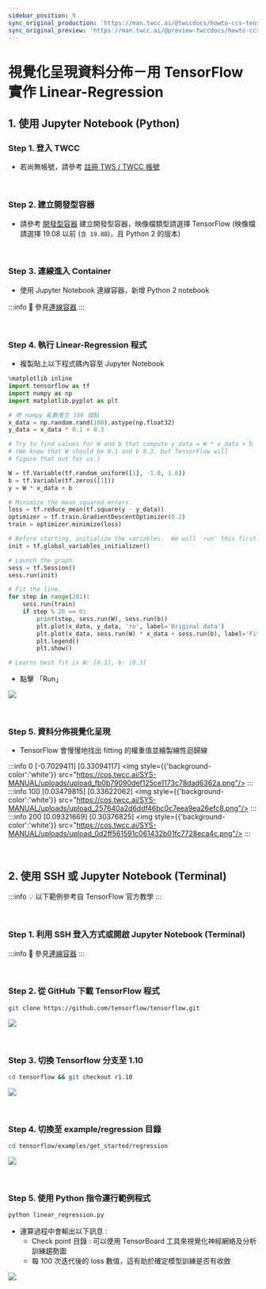 ```yaml
---
sidebar_position: 9
sync_original_production: 'https://man.twcc.ai/@twccdocs/howto-ccs-tensorflow-visualize-data-distribution-zh' 
sync_original_preview: 'https://man.twcc.ai/@preview-twccdocs/howto-ccs-tensorflow-visualize-data-distribution-zh' 
---
```


# 視覺化呈現資料分佈－用 TensorFlow 實作 Linear-Regression

## 1. 使用 Jupyter Notebook (Python)

### Step 1. 登入 TWCC

- 若尚無帳號，請參考 [註冊 TWS / TWCC 帳號](/docs/member/user-guides/member-key-quota/sign-up-for-twcc.md)

<br/>

### Step 2. 建立開發型容器

- 請參考 [開發型容器](../user-guides/create-connect/create-container.md) 建立開發型容器，映像檔類型請選擇 TensorFlow (映像檔請選擇 19.08 以前 (`含 19.08`)，且 Python 2 的版本)

<br/>


### Step 3. 連線進入 Container

- 使用 Jupyter Notebook 連線容器，新增 Python 2 notebook

:::info 
:book: 參見[<ins>連線容器</ins>](../user-guides/create-connect/connect-container.md#jupyter-notebook)
:::

<br/>


### Step 4. 執行 Linear-Regression 程式

- 複製貼上以下程式碼內容至 Jupyter Notebook

```python
%matplotlib inline
import tensorflow as tf
import numpy as np
import matplotlib.pyplot as plt

# 用 numpy 亂數產生 100 個點
x_data = np.random.rand(100).astype(np.float32)
y_data = x_data * 0.1 + 0.3

# Try to find values for W and b that compute y_data = W * x_data + b
# (We know that W should be 0.1 and b 0.3, but TensorFlow will
# figure that out for us.)

W = tf.Variable(tf.random_uniform([1], -1.0, 1.0))
b = tf.Variable(tf.zeros([1]))
y = W * x_data + b

# Minimize the mean squared errors.
loss = tf.reduce_mean(tf.square(y - y_data))
optimizer = tf.train.GradientDescentOptimizer(0.2)
train = optimizer.minimize(loss)

# Before starting, initialize the variables.  We will 'run' this first.
init = tf.global_variables_initializer()

# Launch the graph.
sess = tf.Session()
sess.run(init)

# Fit the line.
for step in range(201):
    sess.run(train)
    if step % 20 == 0:
        print(step, sess.run(W), sess.run(b))
        plt.plot(x_data, y_data, 'ro', label='Original data')
        plt.plot(x_data, sess.run(W) * x_data + sess.run(b), label='Fitted line')
        plt.legend()
        plt.show()

# Learns best fit is W: [0.1], b: [0.3]
```

- 點擊 「Run」

![](https://cos.twcc.ai/SYS-MANUAL/uploads/upload_50e380fb051e664273ddc4a0def4346f.png)

<br/>


### Step 5. 資料分佈視覺化呈現

- TensorFlow 會慢慢地找出 fitting 的權重值並繪製線性迴歸線

:::info 0 [-0.7029411] [0.33094117]
<img style={{'background-color':'white'}} src="https://cos.twcc.ai/SYS-MANUAL/uploads/upload_fb0b79090def125ce1173c78dad6362a.png"/>
:::
:::info 100 [0.03479815] [0.33622062]
<img style={{'background-color':'white'}} src="https://cos.twcc.ai/SYS-MANUAL/uploads/upload_257640a2d6ddf46bc0c7eea9ea26efc8.png"/>
:::
:::info 200 [0.09321669] [0.30376825]
<img style={{'background-color':'white'}} src="https://cos.twcc.ai/SYS-MANUAL/uploads/upload_0d2ff561591c061432b01fc7728eca4c.png"/>
:::

<br/>

## 2. 使用 SSH 或 Jupyter Notebook (Terminal)

:::info
:bulb: 以下範例參考自 TensorFlow 官方教學
:::

<br/>

### Step 1. 利用 SSH 登入方式或開啟 Jupyter Notebook (Terminal)

:::info
:book: 參見[<ins>連線容器</ins>](../user-guides/create-connect/connect-container.md#連線容器-1)
:::

<br/>

### Step 2. 從 GitHub 下載 TensorFlow 程式

```bash
git clone https://github.com/tensorflow/tensorflow.git
```

![](https://cos.twcc.ai/SYS-MANUAL/uploads/upload_94baa375f655c1c8a10cecd3ca0c0d4b.png)

<br/>


### Step 3. 切換 Tensorflow 分支至 1.10

```bash
cd tensorflow && git checkout r1.10
```
![](https://cos.twcc.ai/SYS-MANUAL/uploads/upload_6b54848bfd66229b4d336c2a804a4584.png)

<br/>


### Step 4. 切換至 example/regression 目錄

```bash
cd tensorflow/examples/get_started/regression
```

![](https://cos.twcc.ai/SYS-MANUAL/uploads/upload_5a7ccd02f252fa2873aa6b5ad6c7f3f3.png)

<br/>


### Step 5. 使用 Python 指令運行範例程式

```bash
python linear_regression.py
```

- 運算過程中會輸出以下訊息 :
    - Check point 目錄 : 可以使用 TensorBoard 工具來視覺化神經網絡及分析訓練趨勢圖
    - 每 100 次迭代後的 loss 數值，這有助於確定模型訓練是否有收斂

![](https://cos.twcc.ai/SYS-MANUAL/uploads/upload_0c66fb2a3b252f1eac4ef50818c90af1.png)

